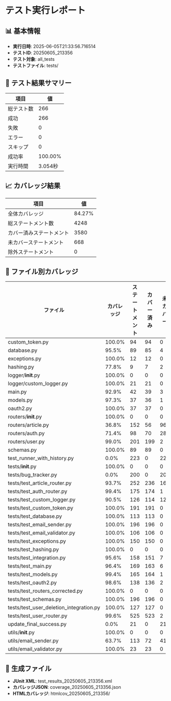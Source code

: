 # テスト実行レポート

## 📊 基本情報
- **実行日時**: 2025-06-05T21:33:56.716514
- **テストID**: 20250605_213356
- **テスト対象**: all_tests
- **テストファイル**: tests/

## 🧪 テスト結果サマリー

| 項目 | 値 |
|------|-----|
| 総テスト数 | 266 |
| 成功 | 266 |
| 失敗 | 0 |
| エラー | 0 |
| スキップ | 0 |
| 成功率 | 100.00% |
| 実行時間 | 3.054秒 |

## 📈 カバレッジ結果

| 項目 | 値 |
|------|-----|
| 全体カバレッジ | 84.27% |
| 総ステートメント数 | 4248 |
| カバー済みステートメント | 3580 |
| 未カバーステートメント | 668 |
| 除外ステートメント | 0 |


## 📁 ファイル別カバレッジ

| ファイル | カバレッジ | ステートメント | カバー済み | 未カバー |
|----------|------------|----------------|-----------|----------|
| custom_token.py | 100.0% | 94 | 94 | 0 |
| database.py | 95.5% | 89 | 85 | 4 |
| exceptions.py | 100.0% | 12 | 12 | 0 |
| hashing.py | 77.8% | 9 | 7 | 2 |
| logger/__init__.py | 100.0% | 0 | 0 | 0 |
| logger/custom_logger.py | 100.0% | 21 | 21 | 0 |
| main.py | 92.9% | 42 | 39 | 3 |
| models.py | 97.3% | 37 | 36 | 1 |
| oauth2.py | 100.0% | 37 | 37 | 0 |
| routers/__init__.py | 100.0% | 0 | 0 | 0 |
| routers/article.py | 36.8% | 152 | 56 | 96 |
| routers/auth.py | 71.4% | 98 | 70 | 28 |
| routers/user.py | 99.0% | 201 | 199 | 2 |
| schemas.py | 100.0% | 89 | 89 | 0 |
| test_runner_with_history.py | 0.0% | 223 | 0 | 223 |
| tests/__init__.py | 100.0% | 0 | 0 | 0 |
| tests/bug_tracker.py | 0.0% | 200 | 0 | 200 |
| tests/test_article_router.py | 93.7% | 252 | 236 | 16 |
| tests/test_auth_router.py | 99.4% | 175 | 174 | 1 |
| tests/test_custom_logger.py | 90.5% | 126 | 114 | 12 |
| tests/test_custom_token.py | 100.0% | 191 | 191 | 0 |
| tests/test_database.py | 100.0% | 113 | 113 | 0 |
| tests/test_email_sender.py | 100.0% | 196 | 196 | 0 |
| tests/test_email_validator.py | 100.0% | 106 | 106 | 0 |
| tests/test_exceptions.py | 100.0% | 150 | 150 | 0 |
| tests/test_hashing.py | 100.0% | 0 | 0 | 0 |
| tests/test_integration.py | 95.6% | 158 | 151 | 7 |
| tests/test_main.py | 96.4% | 169 | 163 | 6 |
| tests/test_models.py | 99.4% | 165 | 164 | 1 |
| tests/test_oauth2.py | 98.6% | 138 | 136 | 2 |
| tests/test_routers_corrected.py | 100.0% | 0 | 0 | 0 |
| tests/test_schemas.py | 100.0% | 196 | 196 | 0 |
| tests/test_user_deletion_integration.py | 100.0% | 127 | 127 | 0 |
| tests/test_user_router.py | 99.6% | 525 | 523 | 2 |
| update_final_success.py | 0.0% | 21 | 0 | 21 |
| utils/__init__.py | 100.0% | 0 | 0 | 0 |
| utils/email_sender.py | 63.7% | 113 | 72 | 41 |
| utils/email_validator.py | 100.0% | 23 | 23 | 0 |

## 📎 生成ファイル
- **JUnit XML**: test_results_20250605_213356.xml
- **カバレッジJSON**: coverage_20250605_213356.json
- **HTMLカバレッジ**: htmlcov_20250605_213356/
